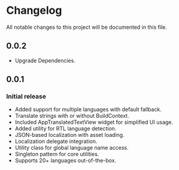 # Changelog

All notable changes to this project will be documented in this file.


## 0.0.2
- Upgrade Dependencies.

## 0.0.1
### Initial release
- Added support for multiple languages with default fallback.
- Translate strings with or without BuildContext.
- Included AppTranslatedTextView widget for simplified UI usage.
- Added utility for RTL language detection.
- JSON-based localization with asset loading.
- Localization delegate integration.
- Utility class for global language name access.
- Singleton pattern for core utilities.
- Supports 20+ languages out-of-the-box.

